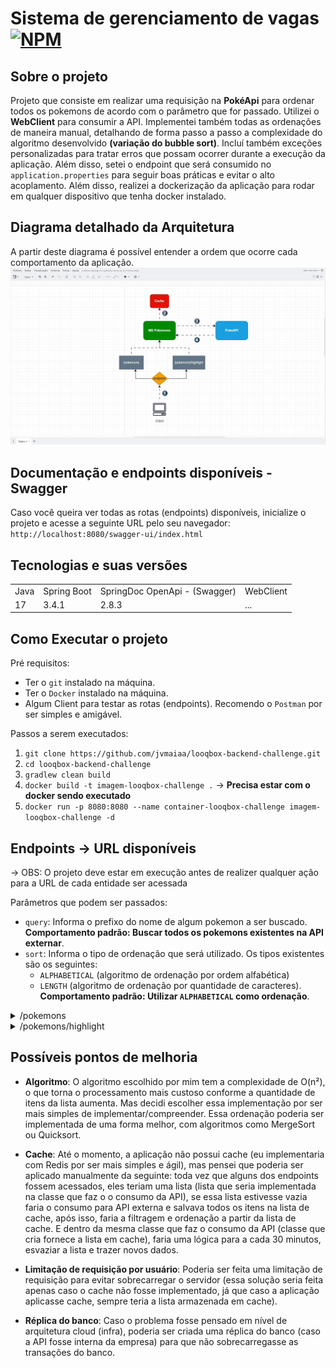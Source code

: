 # Sistema de gerenciamento de vagas [![NPM](https://img.shields.io/npm/l/react)](https://github.com/jvmaiaa/backend-test-java/blob/master/LICENSE)

## Sobre o projeto

Projeto que consiste em realizar uma requisição na **PokéApi** para ordenar todos os pokemons de acordo com o parâmetro que for passado. Utilizei o **WebClient** para consumir a API. Implementei também todas as ordenações de maneira manual, detalhando de forma passo a passo a complexidade do algoritmo desenvolvido **(variação do bubble sort)**. Incluí também exceções personalizadas para tratar erros que possam ocorrer durante a execução da aplicação. Além disso, setei o endpoint que será consumido no `application.properties` para seguir boas práticas e evitar o alto acoplamento. Além disso, realizei a dockerização da aplicação para rodar em qualquer dispositivo que tenha docker instalado.

## Diagrama detalhado da Arquitetura
A partir deste diagrama é possível entender a ordem que ocorre cada comportamento da aplicação.
![Modelagem](Arquitetura_Aplicacao.gif)

## Documentação e endpoints disponíveis - Swagger
Caso você queira ver todas as rotas (endpoints) disponíveis, inicialize o projeto e acesse a seguinte URL pelo seu navegador: `http://localhost:8080/swagger-ui/index.html`

## Tecnologias e suas versões
<table>
  <tr>
    <td>Java</td>
    <td>Spring Boot</td>
    <td>SpringDoc OpenApi - (Swagger)</td>
    <td>WebClient</td>
  </tr>
  <tr>
    <td>17</td>
    <td>3.4.1</td>
    <td>2.8.3</td>
    <td>...</td>
  </tr>
</table>

## Como Executar o projeto
Pré requisitos:
- Ter o `git` instalado na máquina.
- Ter o `Docker` instalado na máquina. 
- Algum Client para testar as rotas (endpoints). Recomendo o `Postman` por ser simples e amigável.

Passos a serem executados:
1. `git clone https://github.com/jvmaiaa/looqbox-backend-challenge.git`
2. `cd looqbox-backend-challenge`
3. `gradlew clean build`
4. `docker build -t imagem-looqbox-challenge .` -> **Precisa estar com o docker sendo executado**
5. `docker run -p 8080:8080 --name container-looqbox-challenge imagem-looqbox-challenge -d`

## Endpoints -> URL disponíveis
-> OBS: O projeto deve estar em execução antes de realizer qualquer ação para a URL de cada entidade ser acessada

Parâmetros que podem ser passados:
- `query`: Informa o prefixo do nome de algum pokemon a ser buscado. **Comportamento padrão: Buscar todos os pokemons existentes na API externar**.
- `sort`: Informa o tipo de ordenação que será utilizado. Os tipos existentes são os seguintes: 
  - `ALPHABETICAL` (algoritmo de ordenação por ordem alfabética)
  - `LENGTH` (algoritmo de ordenação por quantidade de caracteres). **Comportamento padrão: Utilizar `ALPHABETICAL` como ordenação**.

<details>
<summary>/pokemons</summary>

Você irá realizar a requisição na URL `localhost:8080/pokemons` para que possa ser buscado todos os pokemons que estão disponíveis na API externa.

Busca Pokemons - **GET** -> `localhost:8080/pokemons`
```
{
    "result": [
        "wailmer",
        "wailord"
    ]
}
```
</details>

<details>
<summary>/pokemons/highlight</summary>

Irá ser feito uma requisição para os pokemons buscados, mas trazendo também os prefixo que foi buscado, de forma destacada.

Busca Pokemons e prefixo buscado - **GET** -> `localhost:8080/pokemons/highlight`
```
{
     "result": [
        {
            "name": "wailmer",
            "highlight": "<pre>wai</pre>lmer"
        },
        {
            "name": "wailord",
            "highlight": "<pre>wai</pre>lord"
        }
    ]
}
```
</details>

## Possíveis pontos de melhoria

- **Algoritmo**: O algoritmo escolhido por mim tem a complexidade de O(n²), o que torna o processamento mais custoso conforme a quantidade de itens da lista aumenta. Mas decidi escolher essa implementação por ser mais simples de implementar/compreender. Essa ordenação poderia ser implementada de uma forma melhor, com algoritmos como MergeSort ou Quicksort.

- **Cache**: Até o momento, a aplicação não possui cache (eu implementaria com Redis por ser mais simples e ágil), mas pensei que poderia ser aplicado manualmente da seguinte: toda vez que alguns dos endpoints fossem acessados, eles teriam uma lista (lista que seria implementada na classe que faz o o consumo da API), se essa lista estivesse vazia faria o consumo para API externa e salvava todos os itens na lista de cache, após isso, faria a filtragem e ordenação a partir da lista de cache. E dentro da mesma classe que faz o consumo da API (classe que cria fornece a lista em cache), faria uma lógica para a cada 30 minutos, esvaziar a lista e trazer novos dados.

- **Limitação de requisição por usuário**: Poderia ser feita uma limitação de requisição para evitar sobrecarregar o servidor (essa solução seria feita apenas caso o cache não fosse implementado, já que caso a aplicação aplicasse cache, sempre teria a lista armazenada em cache).

- **Réplica do banco**: Caso o problema fosse pensado em nível de arquitetura cloud (infra), poderia ser criada uma réplica do banco (caso a API fosse interna da empresa) para que não sobrecarregasse as transações do banco.